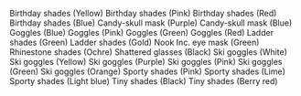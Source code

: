 Birthday shades (Yellow)
Birthday shades (Pink)
Birthday shades (Red)
Birthday shades (Blue)
Candy-skull mask (Purple)
Candy-skull mask (Blue)
Goggles (Blue)
Goggles (Pink)
Goggles (Green)
Goggles (Red)
Ladder shades (Green)
Ladder shades (Gold)
Nook Inc. eye mask (Green)
Rhinestone shades (Ochre)
Shattered glasses (Black)
Ski goggles (White)
Ski goggles (Yellow)
Ski goggles (Purple)
Ski goggles (Pink)
Ski goggles (Green)
Ski goggles (Orange)
Sporty shades (Pink)
Sporty shades (Lime)
Sporty shades (Light blue)
Tiny shades (Black)
Tiny shades (Berry red)

